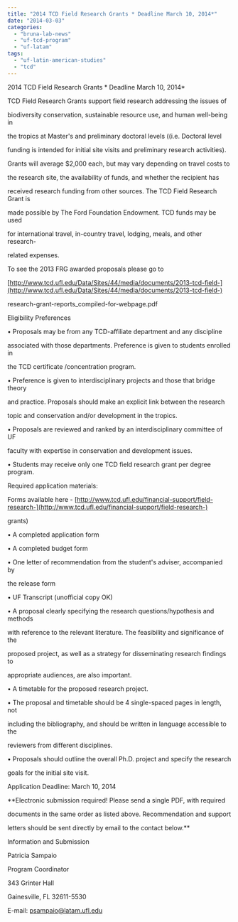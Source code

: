 ```yaml
---
title: "2014 TCD Field Research Grants * Deadline March 10, 2014*"
date: "2014-03-03"
categories: 
  - "bruna-lab-news"
  - "uf-tcd-program"
  - "uf-latam"
tags: 
  - "uf-latin-american-studies"
  - "tcd"
---
```


2014 TCD Field Research Grants \* Deadline March 10, 2014\*

TCD Field Research Grants support field research addressing the issues of

biodiversity conservation, sustainable resource use, and human well-being in

the tropics at Master's and preliminary doctoral levels ((i.e. Doctoral level

funding is intended for initial site visits and preliminary research activities).

Grants will average $2,000 each, but may vary depending on travel costs to

the research site, the availability of funds, and whether the recipient has

received research funding from other sources. The TCD Field Research Grant is

made possible by The Ford Foundation Endowment. TCD funds may be used

for international travel, in-country travel, lodging, meals, and other research-

related expenses.

To see the 2013 FRG awarded proposals please go to

[http://www.tcd.ufl.edu/Data/Sites/44/media/documents/2013-tcd-field-](http://www.tcd.ufl.edu/Data/Sites/44/media/documents/2013-tcd-field-)

research-grant-reports\_compiled-for-webpage.pdf

Eligibility Preferences

• Proposals may be from any TCD-affiliate department and any discipline

associated with those departments. Preference is given to students enrolled in

the TCD certificate /concentration program.

• Preference is given to interdisciplinary projects and those that bridge theory

and practice. Proposals should make an explicit link between the research

topic and conservation and/or development in the tropics.

• Proposals are reviewed and ranked by an interdisciplinary committee of UF

faculty with expertise in conservation and development issues.

• Students may receive only one TCD field research grant per degree program.

Required application materials:

Forms available here - [http://www.tcd.ufl.edu/financial-support/field-research-](http://www.tcd.ufl.edu/financial-support/field-research-)

grants)

• A completed application form

• A completed budget form

• One letter of recommendation from the student's adviser, accompanied by

the release form

• UF Transcript (unofficial copy OK)

• A proposal clearly specifying the research questions/hypothesis and methods

with reference to the relevant literature. The feasibility and significance of the

proposed project, as well as a strategy for disseminating research findings to

appropriate audiences, are also important.

• A timetable for the proposed research project.

• The proposal and timetable should be 4 single-spaced pages in length, not

including the bibliography, and should be written in language accessible to the

reviewers from different disciplines.

• Proposals should outline the overall Ph.D. project and specify the research

goals for the initial site visit.

Application Deadline: March 10, 2014

\*\*Electronic submission required! Please send a single PDF, with required

documents in the same order as listed above. Recommendation and support

letters should be sent directly by email to the contact below.\*\*

Information and Submission

Patricia Sampaio

Program Coordinator

343 Grinter Hall

Gainesville, FL 32611-5530

E-mail: [psampaio@latam.ufl.edu](mailto:psampaio@latam.ufl.edu)
